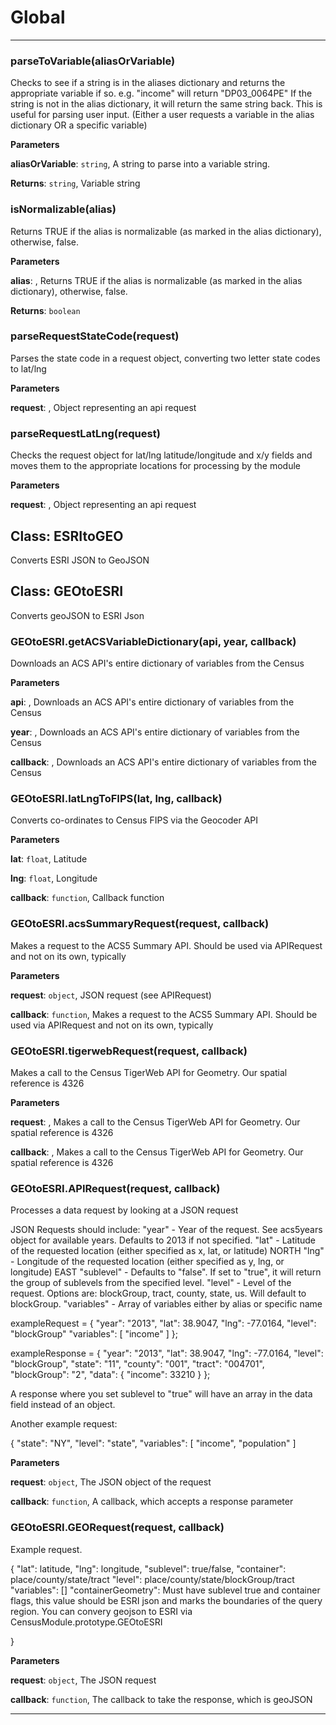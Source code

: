 # Global





* * *

### parseToVariable(aliasOrVariable) 

Checks to see if a string is in the aliases dictionary and returns the appropriate variable if so.e.g. "income" will return "DP03_0064PE"If the string is not in the alias dictionary, it will return the same string back. This is useful for parsinguser input. (Either a user requests a variable in the alias dictionary OR a specific variable)

**Parameters**

**aliasOrVariable**: `string`, A string to parse into a variable string.

**Returns**: `string`, Variable string


### isNormalizable(alias) 

Returns TRUE if the alias is normalizable (as marked in the alias dictionary), otherwise, false.

**Parameters**

**alias**: , Returns TRUE if the alias is normalizable (as marked in the alias dictionary), otherwise, false.

**Returns**: `boolean`


### parseRequestStateCode(request) 

Parses the state code in a request object, converting two letter state codes to lat/lng

**Parameters**

**request**: , Object representing an api request



### parseRequestLatLng(request) 

Checks the request object for lat/lng latitude/longitude and x/y fields and moves them to the appropriate locationsfor processing by the module

**Parameters**

**request**: , Object representing an api request



## Class: ESRItoGEO
Converts ESRI JSON to GeoJSON


## Class: GEOtoESRI
Converts geoJSON to ESRI Json

### GEOtoESRI.getACSVariableDictionary(api, year, callback) 

Downloads an ACS API's entire dictionary of variables from the Census

**Parameters**

**api**: , Downloads an ACS API's entire dictionary of variables from the Census

**year**: , Downloads an ACS API's entire dictionary of variables from the Census

**callback**: , Downloads an ACS API's entire dictionary of variables from the Census


### GEOtoESRI.latLngToFIPS(lat, lng, callback) 

Converts co-ordinates to Census FIPS via the Geocoder API

**Parameters**

**lat**: `float`, Latitude

**lng**: `float`, Longitude

**callback**: `function`, Callback function


### GEOtoESRI.acsSummaryRequest(request, callback) 

Makes a request to the ACS5 Summary API. Should be used via APIRequest and not on its own, typically

**Parameters**

**request**: `object`, JSON request (see APIRequest)

**callback**: `function`, Makes a request to the ACS5 Summary API. Should be used via APIRequest and not on its own, typically


### GEOtoESRI.tigerwebRequest(request, callback) 

Makes a call to the Census TigerWeb API for Geometry.Our spatial reference is 4326

**Parameters**

**request**: , Makes a call to the Census TigerWeb API for Geometry.Our spatial reference is 4326

**callback**: , Makes a call to the Census TigerWeb API for Geometry.Our spatial reference is 4326


### GEOtoESRI.APIRequest(request, callback) 

Processes a data request by looking at a JSON requestJSON Requests should include:"year" - Year of the request. See acs5years object for available years. Defaults to 2013 if not specified."lat" - Latitude of the requested location (either specified as x, lat, or latitude) NORTH"lng" - Longitude of the requested location (either specified as y, lng, or longitude) EAST"sublevel" - Defaults to "false". If set to "true", it will return the group of sublevels from the specified level."level" - Level of the request. Options are: blockGroup, tract, county, state, us. Will default to blockGroup."variables" - Array of variables either by alias or specific nameexampleRequest = {      "year": "2013",      "lat": 38.9047,      "lng": -77.0164,      "level": "blockGroup"      "variables": [          "income"      ]  };  exampleResponse = {      "year": "2013",      "lat": 38.9047,      "lng": -77.0164,      "level": "blockGroup",      "state": "11",      "county": "001",      "tract": "004701",      "blockGroup": "2",      "data": {          "income": 33210      }  };  A response where you set sublevel to "true" will have an array in the data field instead of an object.  Another example request:  {     "state": "NY",     "level": "state",     "variables": [         "income",         "population"     ]

**Parameters**

**request**: `object`, The JSON object of the request

**callback**: `function`, A callback, which accepts a response parameter


### GEOtoESRI.GEORequest(request, callback) 

Example request.{     "lat": latitude,     "lng": longitude,     "sublevel": <optional> true/false,     "container": <optional> place/county/state/tract     "level": place/county/state/blockGroup/tract     "variables": []     "containerGeometry": <optional> Must have sublevel true and container flags, this value should be ESRI json and                         marks the boundaries of the query region. You can convery geojson to ESRI via                         CensusModule.prototype.GEOtoESRI}

**Parameters**

**request**: `object`, The JSON request

**callback**: `function`, The callback to take the response, which is geoJSON




* * *










